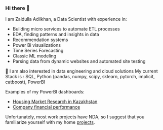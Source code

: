 ### Hi there 👋
I am Zaidulla Adilkhan, a Data Scientist with experience in:
- Building micro services to automate ETL processes
- EDA, finding patterns and insights in data
- Recommendation systems
- Power Bi visualizations
- Time Series Forecasting
- Classic ML modeling
- Parsing data from dynamic websites and automated site testing

🌱 I am also interested in data engineering and cloud solutions
My current Stack  is :
SQL, Python (pandas, numpy, scipy, sklearn, pytorch, implicit, catboost), PowerBI

Examples of my PowerBI dashboards:
- [Housing Market Research in Kazakhstan](https://app.powerbi.com/view?r=eyJrIjoiYjRlZTkxZmItMjI2Ny00ZmU3LTlhYjMtMmJjN2U4YmJmNzAwIiwidCI6IjY3ODJkN2EyLTI1YTUtNDU5MS1hY2MxLTlkOGFjNTYyMWVmMSIsImMiOjl9&pageName=ReportSection)
- [Company financial performance](https://app.powerbi.com/view?r=eyJrIjoiMzE4Mjk4NGEtMDdlNS00Y2ZkLTkxOWYtZTk1NDQ0NTQ1ZDY5IiwidCI6IjY3ODJkN2EyLTI1YTUtNDU5MS1hY2MxLTlkOGFjNTYyMWVmMSIsImMiOjl9&pageName=ReportSectiona269ce90db22e71f2832)

Unfortunately, most work projects have NDA, so I suggest that you familiarize yourself with my home [projects](https://github.com/Adilkhan13/portfolio).
<!--
**Adilkhan13/Adilkhan13** is a ✨ _special_ ✨ repository because its `README.md` (this file) appears on your GitHub profile.

Here are some ideas to get you started:

- 🔭 I’m currently working on ...
- 🌱 I’m currently learning ...
- 👯 I’m looking to collaborate on ...
- 🤔 I’m looking for help with ...
- 💬 Ask me about ...
- 📫 How to reach me: ...
- 😄 Pronouns: ...
- ⚡ Fun fact: ...
-->
